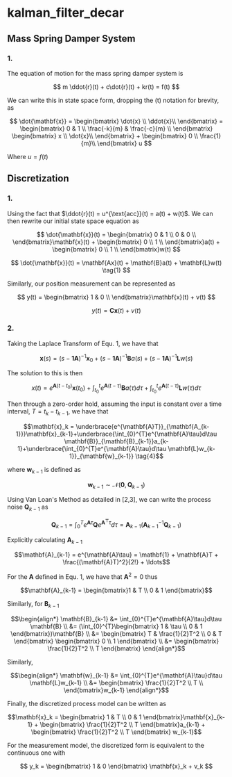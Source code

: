 # kalman_filter_decar 

## Mass Spring Damper System
### 1.
The equation of motion for the mass spring damper system is

$$
m \ddot{r}(t) + c\dot{r}(t) + kr(t) = f(t)
$$

We can write this in state space form, dropping the (t) notation for
brevity, as 

$$
\dot{\mathbf{x}} = 
\begin{bmatrix}
\dot{x} \\
\ddot{x}\\
\end{bmatrix} =
\begin{bmatrix}
0 & 1 \\
\frac{-k}{m} & \frac{-c}{m} \\
\end{bmatrix}
\begin{bmatrix}
x \\
\dot{x}\\
\end{bmatrix} + 
\begin{bmatrix}
0 \\
\frac{1}{m}\\
\end{bmatrix}
u
$$

Where $u = f(t)$ 

## Discretization
### 1.

Using the fact that $\ddot{r}(t) = u^{\text{acc}}(t) = 
a(t) + w(t)$. We can then rewrite our initial state space equation
as

$$
\dot{\mathbf{x}}(t) =
\begin{bmatrix}
0 & 1 \\
0 & 0 \\
\end{bmatrix}\mathbf{x}(t) +
\begin{bmatrix}
0 \\
1 \\
\end{bmatrix}a(t)
+
\begin{bmatrix}
0 \\
1 \\
\end{bmatrix}w(t)
$$

$$
\dot{\mathbf{x}}(t) = \mathbf{Ax}(t) + \mathbf{B}a(t) + \mathbf{L}w(t) \tag{1}
$$

Similarly, our position measurement can be represented as

$$
y(t) = \begin{bmatrix}
1 & 0 \\
\end{bmatrix}\mathbf{x}(t) + v(t)
$$

$$
y(t) = \mathbf{Cx}(t) + v(t) \tag{2}
$$

### 2.
Taking the Laplace Transform of Equ. 1, we have that

```math
\mathbf{x}(s) = (s -\mathbf{1A})^{-1}\mathbf{x}_0 + (s -\mathbf{1A})^{-1}\mathbf{B}a(s) + (s -\mathbf{1A})^{-1}\mathbf{L}w(s) \tag{3}
```

The solution to this is then

```math
x(t) = e^{\mathbf{A}(t-t_0)}\mathbf{x}(t_0) + \int_{t_0}^{t}e^{\mathbf{A}(t-\tau)}\mathbf{B}a(\tau)d\tau +\int_{t_0}^{t}e^{\mathbf{A}(t-\tau)}\mathbf{L}w(\tau)d\tau
```

Then through a zero-order hold, assuming the input is constant over
a time interval, $T = t_{k}- t_{k-1}$, we have that

```math
\mathbf{x}_k = \underbrace{e^{\mathbf{A}T}}_{\mathbf{A_{k-1}}}\mathbf{x}_{k-1}+\underbrace{\int_{0}^{T}e^{\mathbf{A}\tau}d\tau \mathbf{B}}_{\mathbf{B}_{k-1}}a_{k-1}+\underbrace{\int_{0}^{T}e^{\mathbf{A}\tau}d\tau \mathbf{L}w_{k-1}}_{\mathbf{w}_{k-1}} \tag{4}
```

where $\mathbf{w}_{k-1}$ is defined as

```math
\mathbf{w}_{k-1} \sim \mathcal{N}(\mathbf{0},\mathbf{Q}_{k-1}) \tag{5}
```

Using Van Loan's Method as detailed in [2,3], we can write
the process noise $\mathbf{Q}_{k-1}$ as

```math
\mathbf{Q}_{k-1} = \int_{0}^{T}e^{\mathbf{A}\tau}\mathbf{Q}e^{\mathbf{A^{\top}}\tau}d\tau = \mathbf{A}_{k-1}(\mathbf{A}_{k-1}^{-1}\mathbf{Q}_{k-1})
```

Explicitly calculating $\mathbf{A}_{k-1}$

```math
\mathbf{A}_{k-1} = e^{\mathbf{A}\tau} = \mathbf{1} + \mathbf{A}T + \frac{(\mathbf{A}T)^2}{2!} + \ldots
```

For the $\mathbf{A}$ defined in Equ. 1, we have that $\mathbf{A}^2 = 0$ thus

```math
\mathbf{A}_{k-1} =
\begin{bmatrix}1 & T \\
0 & 1
\end{bmatrix}
```

Similarly, for $\mathbf{B}_{k-1}$

```math
\begin{align*}
\mathbf{B}_{k-1} &= \int_{0}^{T}e^{\mathbf{A}\tau}d\tau \mathbf{B} \\
&=  (\int_{0}^{T}\begin{bmatrix}
1 & \tau \\
0 & 1
\end{bmatrix})\mathbf{B} \\
&= \begin{bmatrix}
T & \frac{1}{2}T^2 \\
0 & T
\end{bmatrix}
\begin{bmatrix}
0 \\
1
\end{bmatrix} \\
&=
\begin{bmatrix}
\frac{1}{2}T^2 \\
T
\end{bmatrix}
\end{align*}
```

Similarly,

```math
\begin{align*}
\mathbf{w}_{k-1} &= \int_{0}^{T}e^{\mathbf{A}\tau}d\tau \mathbf{L}w_{k-1} \\
&= \begin{bmatrix}
\frac{1}{2}T^2 \\
T \\
\end{bmatrix}w_{k-1}
\end{align*}
```

Finally, the discretized process model can be written as

```math
\mathbf{x}_k =
\begin{bmatrix}
1 & T \\
0 & 1
\end{bmatrix}\mathbf{x}_{k-1} +
\begin{bmatrix}
\frac{1}{2}T^2 \\
T
\end{bmatrix}a_{k-1} +
\begin{bmatrix}
\frac{1}{2}T^2 \\
T
\end{bmatrix} w_{k-1}
```

For the measurement model, the discretized form is equivalent to the continuous one with

$$
y_k = \begin{bmatrix}
1 & 0
\end{bmatrix} \mathbf{x}_k + v_k
$$
